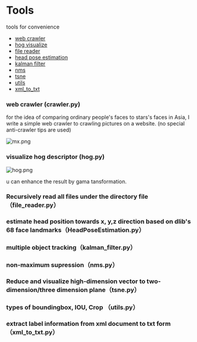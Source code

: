 # Tools
tools for convenience

* [web crawler](#crawler)
* [hog visualize](#hog)
* [file reader](#file)
* [head pose estimation](#headpose)
* [kalman filter](#kalman)
* [nms](#nms)
* [tsne](#tsne)
* [utils](#utils)
* [xml_to_txt](#xml)


### <span id="crawler"> web crawler (crawler.py) </span> 

for the idea of comparing ordinary people's faces to stars's faces in Asia, I write a simple web crawler to crawling pictures on a website. (no special anti-crawler tips are used)

![mx.png](https://i.loli.net/2019/01/19/5c42c181ae5b4.png)


### <span id="hog"> visualize hog descriptor (hog.py)</span>

![hog.png](https://i.loli.net/2019/01/19/5c42c25cd2e4d.png)

u can enhance the result by gama tansformation.

### <span id="file">Recursively read all files under the directory file（file_reader.py）</span>

### <span id="headpose">estimate head position towards x, y,z direction based on dlib's 68 face landmarks（HeadPoseEstimation.py）</span>

### <span id="kalman">multiple object tracking（kalman_filter.py）</span>

### <span id="nms">non-maximum supression（nms.py）</span>

### <span id="tsne"> Reduce and visualize high-dimension vector to two-dimension/three dimension plane（tsne.py）</span>

### <span id="utils">types of boundingbox, IOU, Crop （utils.py）</span>

### <span id="xml">extract label information from xml document to txt form（xml_to_txt.py）</span>
